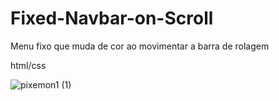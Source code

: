 # Fixed-Navbar-on-Scroll
Menu fixo que muda de cor ao movimentar a barra de rolagem

html/css


![pixemon1 (1)](https://user-images.githubusercontent.com/46541402/75709605-c43c5600-5ca1-11ea-8b84-835b25312e1f.gif)

